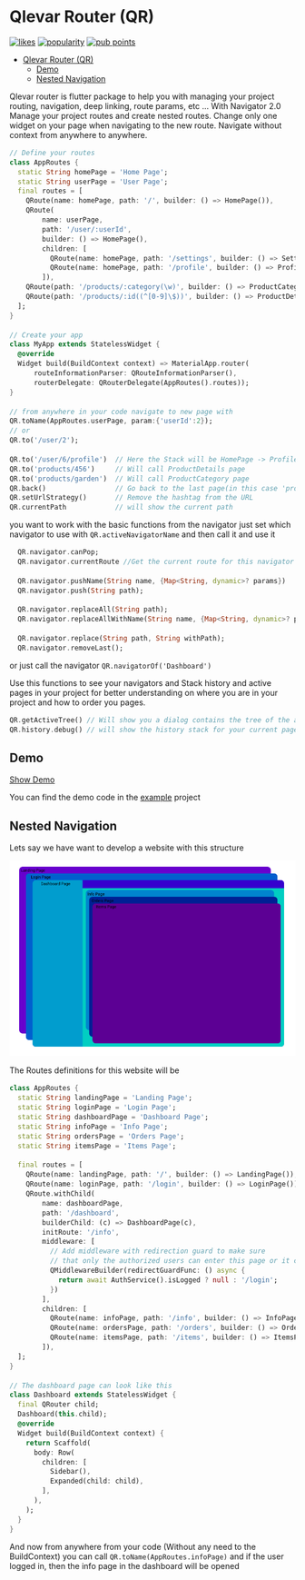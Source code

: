 # Qlevar Router (QR)

[![likes](https://badges.bar/qlevar_router/likes)](https://pub.dev/packages/qlevar_router)
[![popularity](https://badges.bar/qlevar_router/popularity)](https://pub.dev/packages/qlevar_router)
[![pub points](https://badges.bar/qlevar_router/pub%20points)](https://pub.dev/packages/qlevar_router)

- [Qlevar Router (QR)](#qlevar-router-qr)
  - [Demo](#demo)
  - [Nested Navigation](#nested-navigation)

Qlevar router is flutter package to help you with managing your project routing, navigation, deep linking, route params, etc ...
With Navigator 2.0 Manage your project routes and create nested routes. Change only one widget on your page when navigating to the new route. Navigate without context from anywhere to anywhere.

```dart
// Define your routes
class AppRoutes {
  static String homePage = 'Home Page';
  static String userPage = 'User Page';
  final routes = [
    QRoute(name: homePage, path: '/', builder: () => HomePage()),   
    QRoute(
        name: userPage,
        path: '/user/:userId',
        builder: () => HomePage(),
        children: [
          QRoute(name: homePage, path: '/settings', builder: () => SettingsPage()),
          QRoute(name: homePage, path: '/profile', builder: () => ProfilePage()),
        ]),
    QRoute(path: '/products/:category(\w)', builder: () => ProductCategory()),
    QRoute(path: '/products/:id((^[0-9]\$))', builder: () => ProductDetails()),
  ];
}

// Create your app
class MyApp extends StatelessWidget {
  @override
  Widget build(BuildContext context) => MaterialApp.router(
      routeInformationParser: QRouteInformationParser(),
      routerDelegate: QRouterDelegate(AppRoutes().routes));
}

// from anywhere in your code navigate to new page with
QR.toName(AppRoutes.userPage, param:{'userId':2});
// or
QR.to('/user/2');

QR.to('/user/6/profile')  // Here the Stack will be HomePage -> ProfilePage()
QR.to('products/456')     // Will call ProductDetails page
QR.to('products/garden')  // Will call ProductCategory page
QR.back()                 // Go back to the last page(in this case 'products/456')
QR.setUrlStrategy()       // Remove the hashtag from the URL
QR.currentPath            // will show the current path 
```

you want to work with the basic functions from the navigator just set which navigator to use with `QR.activeNavigatorName` and then call it and use it

```dart
  QR.navigator.canPop;
  QR.navigator.currentRoute //Get the current route for this navigator

  QR.navigator.pushName(String name, {Map<String, dynamic>? params})
  QR.navigator.push(String path);

  QR.navigator.replaceAll(String path);
  QR.navigator.replaceAllWithName(String name, {Map<String, dynamic>? params});

  QR.navigator.replace(String path, String withPath);
  QR.navigator.removeLast();
```

or just call the navigator `QR.navigatorOf('Dashboard')`

Use this functions to see your navigators and Stack history and active pages in your project for better understanding on where you are in your project and how to order you pages.

```dart
QR.getActiveTree() // Will show you a dialog contains the tree of the active navigator and pages
QR.history.debug() // will show the history stack for your current page.
```

## Demo

[Show Demo](https://qlevar-router.netlify.app)

You can find the demo code in the [example](https://github.com/SchabanBo/qlevar_router/tree/master/example/lib) project

## Nested Navigation

Lets say we have want to develop a website with this structure

![Dashboard](assets/dashboard.png)

The Routes definitions for this website will be

```dart
class AppRoutes {
  static String landingPage = 'Landing Page';
  static String loginPage = 'Login Page';
  static String dashboardPage = 'Dashboard Page';
  static String infoPage = 'Info Page';
  static String ordersPage = 'Orders Page';
  static String itemsPage = 'Items Page';

  final routes = [
    QRoute(name: landingPage, path: '/', builder: () => LandingPage()),
    QRoute(name: loginPage, path: '/login', builder: () => LoginPage()),
    QRoute.withChild(
        name: dashboardPage,
        path: '/dashboard',
        builderChild: (c) => DashboardPage(c),
        initRoute: '/info',
        middleware: [
          // Add middleware with redirection guard to make sure
          // that only the authorized users can enter this page or it children
          QMiddlewareBuilder(redirectGuardFunc: () async {
            return await AuthService().isLogged ? null : '/login';
          })
        ],
        children: [
          QRoute(name: infoPage, path: '/info', builder: () => InfoPage()),
          QRoute(name: ordersPage, path: '/orders', builder: () => OrdersPage()),
          QRoute(name: itemsPage, path: '/items', builder: () => ItemsPage()),
        ]),
  ];
}

// The dashboard page can look like this
class Dashboard extends StatelessWidget {
  final QRouter child;
  Dashboard(this.child);
  @override
  Widget build(BuildContext context) {
    return Scaffold(
      body: Row(
        children: [
          Sidebar(),
          Expanded(child: child),
        ],
      ),
    );
  }
}

```

And now from anywhere from your code (Without any need to the BuildContext) you can call `QR.toName(AppRoutes.infoPage)` and if the user logged in, then the info page in the dashboard will be opened
